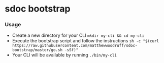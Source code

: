 # sdoc bootstrap

### Usage

- Create a new directory for your CLI `mkdir my-cli && cd my-cli`
- Execute the bootstrap script and follow the instructions
	`sh -c "$(curl https://raw.githubusercontent.com/matthewwoodruff/sdoc-bootstrap/master/go.sh -sSf)"`
- Your CLI will be available by running `./bin/my-cli`
